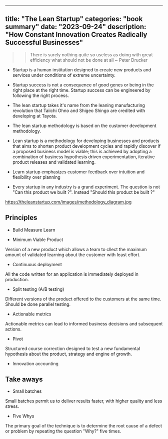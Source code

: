 
---
title: "The Lean Startup"
categories: "book summary"
date: "2023-09-24"
description: "How Constant Innovation Creates Radically Successful Businesses"
---

>> There is surely nothing quite so useless as doing with great efficiency what should not be done at all ~ Peter Drucker

- Startup is a human institution designed to create new products and services under conditions of extreme uncertainty.

- Startup success is not a consequence of good genes or being in the right place at the right time. Startup success can be engineered by following the right process.

- The lean startup takes it's name from the leaning manufacturing revolution that Taiichi Ohno and Shigeo Shingo are credited with developing at Tayota.

- The lean startup methodology is based on the customer development methodology.

- Lean startup is a methodology for developing businesses and products that aims to shorten product development cycles and rapidly discover if a proposed business model is viable; this is achieved by adopting a combination of business hypothesis driven experimentation, iterative product releases and validated learning.

- Learn startup emphasizes customer feedback over intuition and flexibility over planning

- Every startup in any industry is a grand experiment. The question is not "Can this product we built ?".  Instead "Should this product be built ?"

https://theleanstartup.com/images/methodology_diagram.jpg

## Principles

- Build Measure Learn


- Minimum Viable Product

Version of a new product which allows a team to cllect the maximum amount of validated learning about the customer with least effort.

- Continuous deployment 

All the code written for an application is immediately deployed in production.

- Split testing (A/B testing)

Different versions of the product offered to the customers at the same time. Should be done parallel testing.

- Actionable metrics

Actionable metrics can lead to informed business decisions and subsequent actions. 

- Pivot

Structured course correction designed to test a new fundamental hypothesis about the product, strategy and engine of growth.

- Innovation accounting

## Take aways

- Small batches

Small batches permit us to deliver results faster, with higher quality and less stress.

- Five Whys

The primary goal of the technique is to determine the root cause of a defect or problem by repeating the question "Why?" five times. 